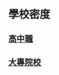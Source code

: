 ## 學校密度
### [高中職]()
### [大專院校](https://github.com/cpeggy/PL/blob/main/Homework4/analyzeschool/1103_UniversityAnalyze.ipynb)
